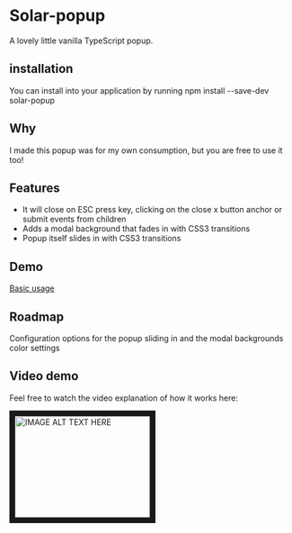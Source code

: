 # Solar-popup

A lovely little vanilla TypeScript popup.

## installation
You can install into your application by running 
npm install --save-dev solar-popup

## Why

I made this popup was for my own consumption, but you are free to use it too!

## Features

* It will close on ESC press key, clicking on the close x button anchor or submit events from children
* Adds a modal background that fades in with CSS3 transitions
* Popup itself slides in with CSS3 transitions

## Demo

  [Basic usage](https://quantumjs.github.io/solar-popup/demo/)

## Roadmap

Configuration options for the popup sliding in and the modal backgrounds color settings

## Video demo

Feel free to watch the video explanation of how it works here:

<a href="http://www.youtube.com/watch?feature=player_embedded&v=lVVPWdUCHLc
" target="_blank"><img src="http://img.youtube.com/vi/lVVPWdUCHLc/0.jpg" 
alt="IMAGE ALT TEXT HERE" width="240" height="180" border="10" /></a>
